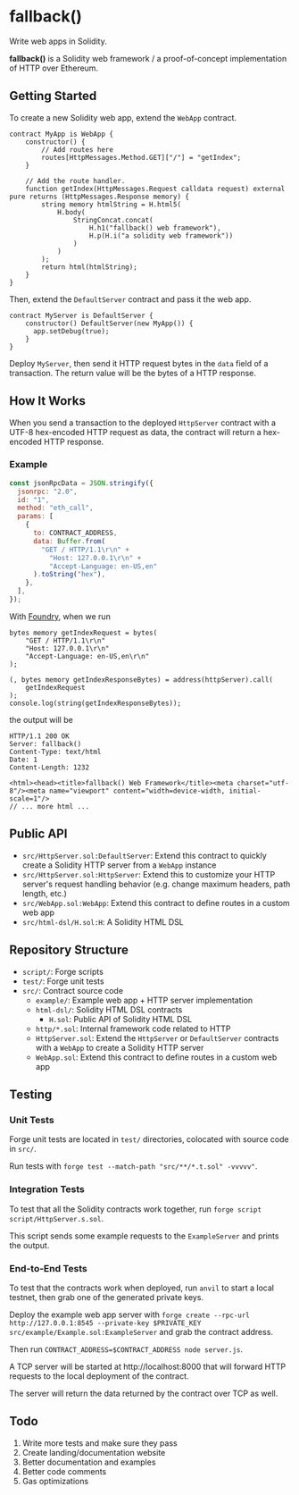 # fallback()

Write web apps in Solidity.

**fallback()** is a Solidity web framework / a proof-of-concept implementation of HTTP over Ethereum.

## Getting Started

To create a new Solidity web app, extend the `WebApp` contract.

```solidity
contract MyApp is WebApp {
    constructor() {
        // Add routes here
        routes[HttpMessages.Method.GET]["/"] = "getIndex";
    }

    // Add the route handler.
    function getIndex(HttpMessages.Request calldata request) external pure returns (HttpMessages.Response memory) {
        string memory htmlString = H.html5(
            H.body(
                StringConcat.concat(
                    H.h1("fallback() web framework"),
                    H.p(H.i("a solidity web framework"))
                )
            )
        );
        return html(htmlString);
    }
}
```

Then, extend the `DefaultServer` contract and pass it the web app.

```solidity
contract MyServer is DefaultServer {
    constructor() DefaultServer(new MyApp()) {
      app.setDebug(true);
    }
}
```

Deploy `MyServer`, then send it HTTP request bytes in the `data` field of a transaction. The return value will be the bytes of a HTTP response.

## How It Works

When you send a transaction to the deployed `HttpServer` contract with a UTF-8 hex-encoded HTTP request as data, the contract will return a hex-encoded HTTP response.

### Example

```js
const jsonRpcData = JSON.stringify({
  jsonrpc: "2.0",
  id: "1",
  method: "eth_call",
  params: [
    {
      to: CONTRACT_ADDRESS,
      data: Buffer.from(
        "GET / HTTP/1.1\r\n" +
          "Host: 127.0.0.1\r\n" +
          "Accept-Language: en-US,en"
      ).toString("hex"),
    },
  ],
});
```

With [Foundry](https://github.com/foundry-rs/foundry/), when we run

```solidity
bytes memory getIndexRequest = bytes(
    "GET / HTTP/1.1\r\n"
    "Host: 127.0.0.1\r\n"
    "Accept-Language: en-US,en\r\n"
);

(, bytes memory getIndexResponseBytes) = address(httpServer).call(
    getIndexRequest
);
console.log(string(getIndexResponseBytes));
```

the output will be

```
HTTP/1.1 200 OK
Server: fallback()
Content-Type: text/html
Date: 1
Content-Length: 1232

<html><head><title>fallback() Web Framework</title><meta charset="utf-8"/><meta name="viewport" content="width=device-width, initial-scale=1"/>
// ... more html ...
```

## Public API

- `src/HttpServer.sol:DefaultServer`: Extend this contract to quickly create a Solidity HTTP server from a `WebApp` instance
- `src/HttpServer.sol:HttpServer`: Extend this to customize your HTTP server's request handling behavior (e.g. change maximum headers, path length, etc.)
- `src/WebApp.sol:WebApp`: Extend this contract to define routes in a custom web app
- `src/html-dsl/H.sol:H`: A Solidity HTML DSL

## Repository Structure

- `script/`: Forge scripts
- `test/`: Forge unit tests
- `src/`: Contract source code
  - `example/`: Example web app + HTTP server implementation
  - `html-dsl/`: Solidity HTML DSL contracts
    - `H.sol`: Public API of Solidity HTML DSL
  - `http/*.sol`: Internal framework code related to HTTP
  - `HttpServer.sol`: Extend the `HttpServer` or `DefaultServer` contracts with a `WebApp` to create a Solidity HTTP server
  - `WebApp.sol`: Extend this contract to define routes in a custom web app

## Testing

### Unit Tests

Forge unit tests are located in `test/` directories, colocated with source code in `src/`.

Run tests with `forge test --match-path "src/**/*.t.sol" -vvvvv"`.

### Integration Tests

To test that all the Solidity contracts work together, run `forge script script/HttpServer.s.sol`.

This script sends some example requests to the `ExampleServer` and prints the output.

### End-to-End Tests

To test that the contracts work when deployed, run `anvil` to start a local testnet, then grab one of the generated private keys.

Deploy the example web app server with `forge create --rpc-url http://127.0.0.1:8545 --private-key $PRIVATE_KEY src/example/Example.sol:ExampleServer` and grab the contract address.

Then run `CONTRACT_ADDRESS=$CONTRACT_ADDRESS node server.js`.

A TCP server will be started at http://localhost:8000 that will forward HTTP requests to the local deployment of the contract.

The server will return the data returned by the contract over TCP as well.

## Todo

1. Write more tests and make sure they pass
1. Create landing/documentation website
1. Better documentation and examples
1. Better code comments
1. Gas optimizations
